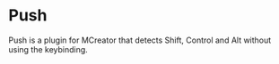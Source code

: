 # Push
Push is a plugin for MCreator that detects Shift, Control and Alt without using the keybinding.

